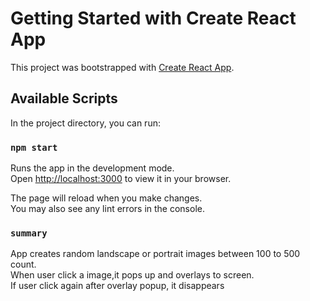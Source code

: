 # Getting Started with Create React App

This project was bootstrapped with [Create React App](https://github.com/facebook/create-react-app).

## Available Scripts

In the project directory, you can run:

### `npm start`

Runs the app in the development mode.\
Open [http://localhost:3000](http://localhost:3000) to view it in your browser.

The page will reload when you make changes.\
You may also see any lint errors in the console.

### `summary`

App creates random landscape or portrait images between 100 to 500 count.\
When user click a image,it pops up and overlays to screen.\
If user click again after overlay popup, it disappears

